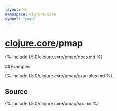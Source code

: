 ```yaml
---
layout: fn
namespace: clojure.core
symbol: "pmap"
---
```


# [clojure.core](../)/pmap

{% include 1.5.0/clojure.core/pmap/docs.md %}

##Examples

{% include 1.5.0/clojure.core/pmap/examples.md %}
## Source
{% include 1.5.0/clojure.core/pmap/src.md %}

